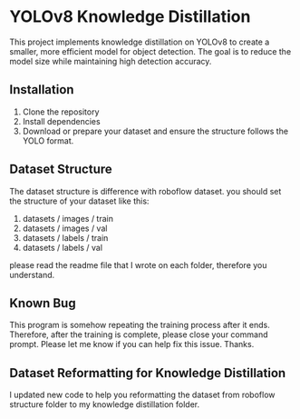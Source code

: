 # YOLOv8 Knowledge Distillation
This project implements knowledge distillation on YOLOv8 to create a smaller, more efficient model for object detection. The goal is to reduce the model size while maintaining high detection accuracy.

## Installation
1. Clone the repository
2. Install dependencies
3. Download or prepare your dataset and ensure the structure follows the YOLO format.

## Dataset Structure
The dataset structure is difference with roboflow dataset. you should set the structure of your dataset like this:

1. datasets / images / train
2. datasets / images / val
3. datasets / labels / train
4. datasets / labels / val

please read the readme file that I wrote on each folder, therefore you understand.

## Known Bug
This program is somehow repeating the training process after it ends. Therefore, after the training is complete, please close your command prompt. 
Please let me know if you can help fix this issue. Thanks.

## Dataset Reformatting for Knowledge Distillation
I updated new code to help you reformatting the dataset from roboflow structure folder to my knowledge distillation folder. 
